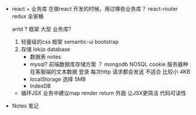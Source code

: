 - react + 业务库
    在做react 开发的时候，用过哪些业务库？
    react-router
    redux  全家桶

    antd ? 框架 大型
    业务库?
    1. 轻量级的css 框架 semantic-ui bootstrap
    2. 存储 lokijs database
        - 数据表 notes
        - mysql? 前端数据库存储方案 ？ mongodb NOSQL
            cookie 服务器种在客服端的文本数据 登录
            每次http 请求都会发送 不适合  比较小 4KB
        - localStorage  选择  5MB
        - IndexDB  

    - 循环JSX
        业务中建议map  render return 外面
        让JSX更简洁 代码可读性

- Notes 笔记